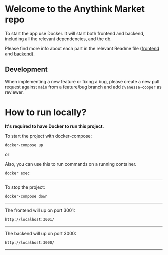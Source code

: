 # Welcome to the Anythink Market repo

To start the app use Docker. It will start both frontend and backend, including all the relevant dependencies, and the db.

Please find more info about each part in the relevant Readme file ([frontend](frontend/readme.md) and [backend](backend/README.md)).

## Development

When implementing a new feature or fixing a bug, please create a new pull request against `main` from a feature/bug branch and add `@vanessa-cooper` as reviewer.

# How to run locally?

**It's required to have Docker to run this project.**

To start the project with docker-compose:

```
docker-compose up
```
or

 Also, you can use this to run commands on a running container.
```
docker exec
```
---
To stop the project:
```
docker-compose down
```
---
The frontend will up on port 3001:
```
http://localhost:3001/
```
---
The backend will up on port 3000:
```
http://localhost:3000/
```
---